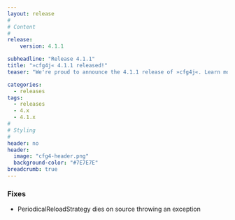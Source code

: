 ```yaml
---
layout: release
#
# Content
#
release:
    version: 4.1.1

subheadline: "Release 4.1.1"
title: "»cfg4j« 4.1.1 released!"
teaser: "We're proud to announce the 4.1.1 release of »cfg4j«. Learn more about new features in this article."

categories:
  - releases
tags:
  - releases
  - 4.x
  - 4.1.x
#
# Styling
#
header: no
header:
  image: "cfg4-header.png"
  background-color: "#7E7E7E"
breadcrumb: true
---
```


### Fixes
* PeriodicalReloadStrategy dies on source throwing an exception
